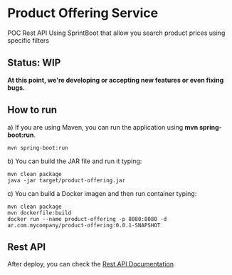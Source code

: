 # Product Offering Service

POC Rest API Using SprintBoot that allow you search product prices using specific filters 

## Status: WIP

**At this point, we're developing or accepting new features or even fixing bugs.**

## How to run
a) If you are using Maven, you can run the application using **mvn spring-boot:run**.
```
mvn spring-boot:run
```

b) You can build the JAR file and run it typing:
```
mvn clean package
java -jar target/product-offering.jar
```

c) You can build a Docker imagen and then run container typing:
```
mvn clean package
mvn dockerfile:build
docker run --name product-offering -p 8080:8080 -d ar.com.mycompany/product-offering:0.0.1-SNAPSHOT
```

## Rest API 
After deploy, you can check the [Rest API Documentation](http://localhost:8080/swagger-ui.html)